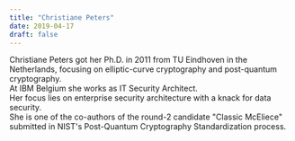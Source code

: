 ```yaml
---
title: "Christiane Peters"
date: 2019-04-17
draft: false
---
```


Christiane Peters got her Ph.D. in 2011 from TU Eindhoven in the Netherlands,
focusing on elliptic-curve cryptography and post-quantum cryptography.  
At IBM Belgium she works as IT Security Architect.  
Her focus lies on enterprise security architecture with a knack for data security.  
She is one of the co-authors of the round-2 candidate "Classic McEliece" submitted in NIST's Post-Quantum Cryptography Standardization process.  

